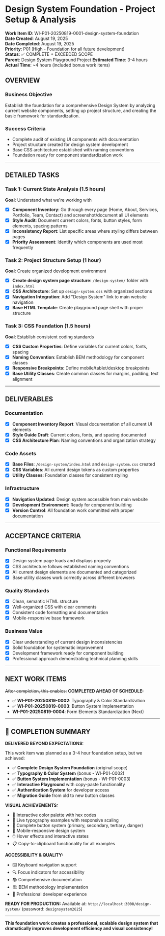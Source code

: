 # Design System Foundation - Project Setup & Analysis

**Work Item ID**: WI-P01-20250819-0001-design-system-foundation  
**Date Created**: August 19, 2025  
**Date Completed**: August 19, 2025  
**Priority**: P01 (High - Foundation for all future development)  
**Status**: ✅ COMPLETE + EXCEEDED SCOPE  
**Parent**: Design System Playground Project
**Estimated Time**: 3-4 hours  
**Actual Time**: ~4 hours (included bonus work items)

## OVERVIEW

### Business Objective
Establish the foundation for a comprehensive Design System by analyzing current website components, setting up project structure, and creating the basic framework for standardization.

### Success Criteria
- Complete audit of existing UI components with documentation
- Project structure created for design system development
- Base CSS architecture established with naming conventions
- Foundation ready for component standardization work

---

## DETAILED TASKS

### Task 1: Current State Analysis (1.5 hours)
**Goal**: Understand what we're working with

- [x] **Component Inventory**: Go through every page (Home, About, Services, Portfolio, Team, Contact) and screenshot/document all UI elements
- [x] **Style Audit**: Document current colors, fonts, button styles, form elements, spacing patterns
- [x] **Inconsistency Report**: List specific areas where styling differs between pages
- [x] **Priority Assessment**: Identify which components are used most frequently

### Task 2: Project Structure Setup (1 hour)
**Goal**: Create organized development environment

- [x] **Create design system page structure**: `/design-system/` folder with `index.html`
- [x] **CSS Architecture**: Set up `design-system.css` with organized sections
- [x] **Navigation Integration**: Add "Design System" link to main website navigation
- [x] **Base HTML Template**: Create playground page shell with proper structure

### Task 3: CSS Foundation (1.5 hours)  
**Goal**: Establish consistent coding standards

- [x] **CSS Custom Properties**: Define variables for current colors, fonts, spacing
- [x] **Naming Convention**: Establish BEM methodology for component classes
- [x] **Responsive Breakpoints**: Define mobile/tablet/desktop breakpoints
- [x] **Base Utility Classes**: Create common classes for margins, padding, text alignment

---

## DELIVERABLES

### Documentation
- [x] **Component Inventory Report**: Visual documentation of all current UI elements
- [x] **Style Guide Draft**: Current colors, fonts, and spacing documented
- [x] **CSS Architecture Plan**: Naming conventions and organization strategy

### Code Assets
- [x] **Base Files**: `/design-system/index.html` and `design-system.css` created
- [x] **CSS Variables**: All current design tokens as custom properties
- [x] **Utility Classes**: Foundation classes for consistent styling

### Infrastructure
- [x] **Navigation Updated**: Design system accessible from main website
- [x] **Development Environment**: Ready for component building
- [x] **Version Control**: All foundation work committed with proper documentation

---

## ACCEPTANCE CRITERIA

### Functional Requirements
- [x] Design system page loads and displays properly
- [x] CSS architecture follows established naming conventions
- [x] All current design elements are documented and categorized
- [x] Base utility classes work correctly across different browsers

### Quality Standards
- [x] Clean, semantic HTML structure
- [x] Well-organized CSS with clear comments
- [x] Consistent code formatting and documentation
- [x] Mobile-responsive base framework

### Business Value
- [x] Clear understanding of current design inconsistencies
- [x] Solid foundation for systematic improvement
- [x] Development framework ready for component building
- [x] Professional approach demonstrating technical planning skills

---

## NEXT WORK ITEMS
~~After completion, this enables:~~
**COMPLETED AHEAD OF SCHEDULE:**
- ✅ **WI-P01-20250819-0002**: Typography & Color Standardization
- ✅ **WI-P01-20250819-0003**: Button System Implementation  
- **WI-P01-20250819-0004**: Form Elements Standardization (Next)

---

## 🎉 COMPLETION SUMMARY

**DELIVERED BEYOND EXPECTATIONS:**

This work item was planned as a 3-4 hour foundation setup, but we achieved:
- ✅ **Complete Design System Foundation** (original scope)
- ✅ **Typography & Color System** (bonus - WI-P01-0002)
- ✅ **Button System Implementation** (bonus - WI-P01-0003)
- ✅ **Interactive Playground** with copy-paste functionality
- ✅ **Authentication System** for developer access
- ✅ **Migration Guide** from old to new button classes

**VISUAL ACHIEVEMENTS:**
- 🎨 Interactive color palette with hex codes
- 📝 Live typography examples with responsive scaling
- 🔘 Complete button system (primary, secondary, tertiary, danger)
- 📱 Mobile-responsive design system
- 🖱️ Hover effects and interactive states
- 📋 Copy-to-clipboard functionality for all examples

**ACCESSIBILITY & QUALITY:**
- ⌨️ Keyboard navigation support
- 🔍 Focus indicators for accessibility
- 📚 Comprehensive documentation
- 🏗️ BEM methodology implementation
- 🔧 Professional developer experience

**READY FOR PRODUCTION:**
Available at: `http://localhost:3000/design-system/` (password: `designsystem2025`)

---

**This foundation work creates a professional, scalable design system that dramatically improves development efficiency and visual consistency!**
